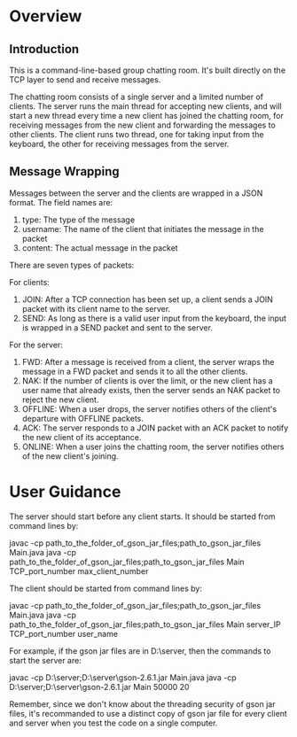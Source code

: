 # Overview
## Introduction

This is a command-line-based group chatting room. It's built directly on the TCP layer to send and receive messages.

The chatting room consists of a single server and a limited number of clients. The server runs the main thread for accepting new clients, and will start a new thread every time a new client has joined the chatting room, for receiving messages from the new client and forwarding the messages to other clients. The client runs two thread, one for taking input from the keyboard, the other for receiving messages from the server. 

## Message Wrapping

Messages between the server and the clients are wrapped in a JSON format. The field names are:

1. type: The type of the message
2. username: The name of the client that initiates the message in the packet
3. content: The actual message in the packet

There are seven types of packets:

For clients:

1. JOIN: After a TCP connection has been set up, a client sends a JOIN packet with its client name to the server.
2. SEND: As long as there is a valid user input from the keyboard, the input is wrapped in a SEND packet and sent to the server.

For the server:

1. FWD: After a message is received from a client, the server wraps the message in a FWD packet and sends it to all the other clients.
2. NAK: If the number of clients is over the limit, or the new client has a user name that already exists, then the server sends an NAK packet to reject the new client.
3. OFFLINE: When a user drops, the server notifies others of the client's departure with OFFLINE packets.
4. ACK: The server responds to a JOIN packet with an ACK packet to notify the new client of its acceptance.
5. ONLINE: When a user joins the chatting room, the server notifies others of the new client's joining.
 
# User Guidance

The server should start before any client starts. It should be started from command lines by:

javac -cp path_to_the_folder_of_gson_jar_files;path_to_gson_jar_files Main.java
java -cp path_to_the_folder_of_gson_jar_files;path_to_gson_jar_files Main TCP_port_number max_client_number

The client should be started from command lines by:

javac -cp path_to_the_folder_of_gson_jar_files;path_to_gson_jar_files Main.java
java -cp path_to_the_folder_of_gson_jar_files;path_to_gson_jar_files Main server_IP TCP_port_number user_name

For example, if the gson jar files are in D:\server, then the commands to start the server are:

javac -cp D:\server;D:\server\gson-2.6.1.jar Main.java
java -cp D:\server;D:\server\gson-2.6.1.jar Main 50000 20

Remember, since we don't know about the threading security of gson jar files, it's recommanded to use a distinct copy of gson jar file for every client and server when you test the code on a single computer.
